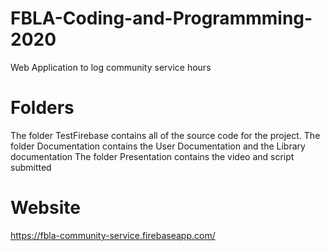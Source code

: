 # FBLA-Coding-and-Programmming-2020
Web Application to log community service hours
# Folders
The folder TestFirebase contains all of the source code for the project.
The folder Documentation contains the User Documentation and the Library documentation
The folder Presentation contains the video and script submitted
# Website
https://fbla-community-service.firebaseapp.com/
